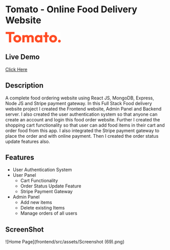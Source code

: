 # Tomato - Online Food Delivery Website 

![Project Logo](frontend/src/assets/logo.png)

## Live Demo

[Click Here](https://food-del-frontend-7rx2.onrender.com)

## Description

A complete food ordering website using React JS, MongoDB, Express, Node JS and Stripe payment gateway. In this Full Stack Food delivery website project I created the Frontend website, Admin Panel and Backend server. 
I also created the user authentication system so that anyone can create an account and login this food order website.
Further I created the shopping cart functionality so that user can add food items in their cart and order food from this app. I also integrated the Stripe payment gateway to place the order and with online payment. Then I created the order status update features also.

## Features

- User Authentication System
- User Panel
  - Cart Functionality
  - Order Status Update Feature
  - Stripe Payment Gateway
- Admin Panel
  - Add new items
  - Delete existing Items
  - Manage orders of all users

## ScreenShot

![Home Page](frontend/src/assets/Screenshot (69).png)



